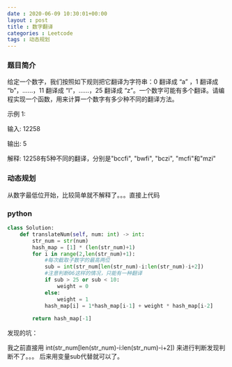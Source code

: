 ```yaml
---
date : 2020-06-09 10:30:01+00:00
layout : post
title : 数字翻译
categories : Leetcode
tags : 动态规划
---
```


### 题目简介
给定一个数字，我们按照如下规则把它翻译为字符串：0 翻译成 “a” ，1 翻译成 “b”，……，11 翻译成 “l”，……，25 翻译成 “z”。一个数字可能有多个翻译。请编程实现一个函数，用来计算一个数字有多少种不同的翻译方法。

示例 1:

输入: 12258

输出: 5

解释: 12258有5种不同的翻译，分别是"bccfi", "bwfi", "bczi", "mcfi"和"mzi"

### 动态规划
从数字最低位开始，比较简单就不解释了。。。直接上代码

### python
```python
class Solution:
    def translateNum(self, num: int) -> int:
        str_num = str(num)
        hash_map = [1] * (len(str_num)+1)
        for i in range(2,len(str_num)+1):
            #每次截取子数字的最高两位
            sub = int(str_num[len(str_num)-i:len(str_num)-i+2])
            #注意判断06这样的情况，只能有一种翻译
            if sub > 25 or sub < 10:
                weight = 0
            else:
                weight = 1
            hash_map[i] = 1*hash_map[i-1] + weight * hash_map[i-2]
       
        return hash_map[-1]
```

发现的坑：

我之前直接用 int(str_num[len(str_num)-i:len(str_num)-i+2]) 来进行判断发现判断不了。。。
后来用变量sub代替就可以了。


